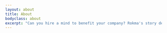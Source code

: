 ```yaml
---
layout: about
title: About
bodyclass: about
excerpt: "Can you hire a mind to benefit your company? Rokma's story demonstrate you definitively can!"
---
```

